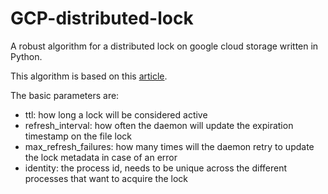 # GCP-distributed-lock
A robust algorithm for a distributed lock on google cloud storage written in Python.

This algorithm is based on this <a href="https://www.joyfulbikeshedding.com/blog/2021-05-19-robust-distributed-locking-algorithm-based-on-google-cloud-storage.html">article</a>. 

The basic parameters are:
- ttl: how long a lock will be considered active
- refresh_interval: how often the daemon will update the expiration timestamp on the file lock
- max_refresh_failures: how many times will the daemon retry to update the lock metadata in case of an error
- identity: the process id, needs to be unique across the different processes that want to acquire the lock

